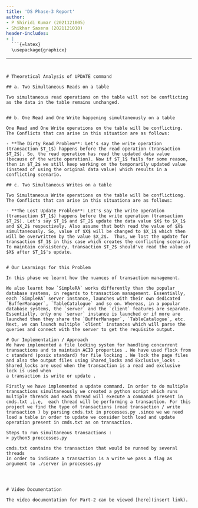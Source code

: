 ```yaml
---
title: 'DS Phase-3 Report'
author: 
- P Shiridi Kumar (2021121005)
- Shikhar Saxena (2021121010)
header-includes:
- |
  ```{=latex}
  \usepackage{graphicx}
  ```
---
```


# Theoretical Analysis of UPDATE command

## a. Two Simultaneous Reads on a table

Two simultaneous read operations on the table will not be conflicting as the data in the table remains unchanged.


## b. One Read and One Write happening simultaneously on a table

One Read and One Write operations on the table will be conflicting. The Conflicts that can arise in this situation are as follows:

- **The Dirty Read Problem**: Let's say the write operation (transaction $T_1$) happens before the read operation (transaction $T_2$). So, the read operation has read the updated data value (because of the write operation). Now if $T_1$ fails for some reason, then in $T_2$ we still keep working on the temporarily updated value (instead of using the original data value) which results in a conflicting scenario.

## c. Two Simultaneous Writes on a table

Two Simultaneous Write operations on the table will be conflictiong. The Conflicts that can arise in this situationa are as follows:

- **The Lost Update Problem**: Let's say the write operation (transaction $T_1$) happens before the write operation (transaction $T_2$). Let's say $T_1$ and $T_2$ update the data value $X$ to $X_1$ and $X_2$ respectively. Also assume that both read the value of $X$ simultaneously. So, value of $X$ will be changed to $X_1$ which then will be overwritten by the value $X_2$.  Thus, we lost the update for transaction $T_1$ in this case which creates the conflicting scenario. To maintain consistency, transaction $T_2$ should've read the value of $X$ after $T_1$'s update. 


# Our Learnings for this Problem

In this phase we learnt how the nuances of transaction management.

We also learnt how `SimpleRA` works differently than the popular database systems, in regards to transaction management. Essentially, each `SimpleRA` server instance, launches with their own dedicated `BufferManager`, `TableCatalogue` and so on. Whereas, in a popular database systems, the `server` and the `client` features are separate. Essentially, only one `server` instance is launched or if more are launched then they share the `BufferManager`, `TableCatalogue`, etc. Next, we can launch multiple `client` instances which will parse the queries and connect with the server to get the requisite output.

# Our Implementation / Approach
We have implemented a file locking system for handling concurrent transactions and to maintain ACID properties . We have used flock from c standard (posix standard) for file locking . We lock the page files and also the output files using Shared_locks and Exclusive_locks . Shared_locks are used when the transaction is a read and exclusive lock is used when 
a transaction is write or update . 

Firstly we have implemented a update command. In order to do multiple transactions simultaneously we created a python script which runs multiple threads and each thread will execute a commands present in cmds.txt ,i.e,  each thread will be performing a transaction. For this project we find the type of transactions (read transaction / write transaction ) by parsing cmds.txt in processes.py .since we we need load a table in order to update we consider both load and update operation present in cmds.txt as on transaction.

Steps to run simultaneous transactions :
> python3 proccesses.py

cmds.txt contains the transaction that would be runned by several threads
In order to indicate a transaction is a write we pass a flag as argument to ./server in processes.py




# Video Documentation

The video documentation for Part-2 can be viewed [here](insert link).